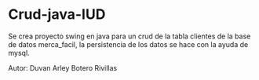 # Crud-java-IUD

Se crea proyecto swing en java para un crud de la tabla clientes de la base de datos merca_facil, la persistencia de los datos
se hace con la ayuda de mysql.

Autor: Duvan Arley Botero Rivillas
